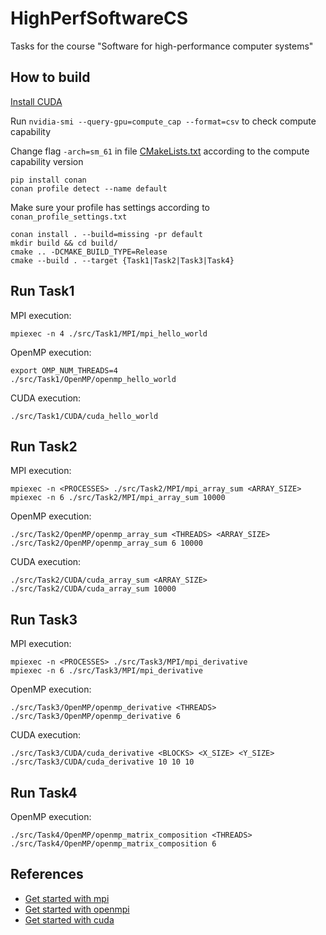 # HighPerfSoftwareCS
Tasks for the course "Software for high-performance computer systems"

## How to build
[Install CUDA](https://www.cherryservers.com/blog/install-cuda-ubuntu)

Run `nvidia-smi --query-gpu=compute_cap --format=csv` to check compute capability

Change flag `-arch=sm_61` in file [CMakeLists.txt](src/CMakeLists.txt) according to the compute capability version

```
pip install conan
conan profile detect --name default
```
Make sure your profile has settings according to `conan_profile_settings.txt`

```
conan install . --build=missing -pr default
mkdir build && cd build/
cmake .. -DCMAKE_BUILD_TYPE=Release
cmake --build . --target {Task1|Task2|Task3|Task4}
```

## Run Task1

MPI execution:

```
mpiexec -n 4 ./src/Task1/MPI/mpi_hello_world
```

OpenMP execution:
```
export OMP_NUM_THREADS=4
./src/Task1/OpenMP/openmp_hello_world
```

CUDA execution:
```
./src/Task1/CUDA/cuda_hello_world
```

## Run Task2

MPI execution:

```
mpiexec -n <PROCESSES> ./src/Task2/MPI/mpi_array_sum <ARRAY_SIZE>
mpiexec -n 6 ./src/Task2/MPI/mpi_array_sum 10000
```

OpenMP execution:
```
./src/Task2/OpenMP/openmp_array_sum <THREADS> <ARRAY_SIZE>
./src/Task2/OpenMP/openmp_array_sum 6 10000
```

CUDA execution:
```
./src/Task2/CUDA/cuda_array_sum <ARRAY_SIZE>
./src/Task2/CUDA/cuda_array_sum 10000
```

## Run Task3

MPI execution:

```
mpiexec -n <PROCESSES> ./src/Task3/MPI/mpi_derivative
mpiexec -n 6 ./src/Task3/MPI/mpi_derivative
```

OpenMP execution:
```
./src/Task3/OpenMP/openmp_derivative <THREADS>
./src/Task3/OpenMP/openmp_derivative 6
```

CUDA execution:
```
./src/Task3/CUDA/cuda_derivative <BLOCKS> <X_SIZE> <Y_SIZE>
./src/Task3/CUDA/cuda_derivative 10 10 10
```

## Run Task4

OpenMP execution:
```
./src/Task4/OpenMP/openmp_matrix_composition <THREADS>
./src/Task4/OpenMP/openmp_matrix_composition 6
```

## References
- [Get started with mpi](https://www.paulnorvig.com/guides/using-mpi-with-c.html)
- [Get started with openmpi](https://curc.readthedocs.io/en/latest/programming/OpenMP-C.html)
- [Get started with cuda](https://cuda-tutorial.readthedocs.io/en/latest/tutorials/tutorial01/)
